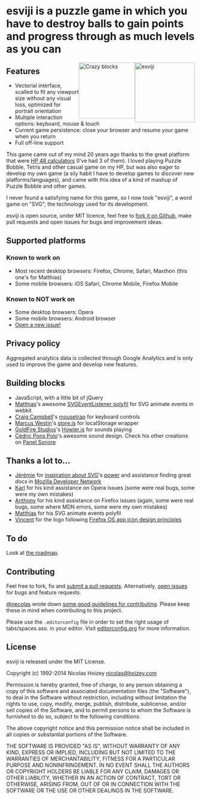 # esviji is a puzzle game in which you have to destroy balls to gain points and progress through as much levels as you can

<img src="https://raw.githubusercontent.com/nhoizey/esviji/master/raw-sources/images/_sources/logo-esviji.png" alt="esviji" width="160" height="160" style="float: right" />

<img src="https://raw.githubusercontent.com/nhoizey/esviji/master/raw-sources/images/screenshots/04-unbreakable-blocks.png" alt="Crazy blocks" width="150" style="float: right;" />

## Features

- Vectorial interface, scalled to fit any viewport size without any visual loss, optimized for portrait orientation
- Multiple interaction options: keyboard, mouse & touch
- Current game persistence: close your browser and resume your game when you return
- Full off-line support

This game came out of my mind 20 years ago thanks to the great platform that were [HP 48 calculators](http://en.wikipedia.org/wiki/HP-48_series) (I've had 3 of them). I loved playing Puzzle Bobble, Tetris and other casual game on my HP, but was also eager to develop my own game (a sily habit I have to develop games to discover new platforms/languages), and came with this idea of a kind of mashup of Puzzle Bobble and other games.

I never found a satisfying name for this game, so I now took "esviji", a word game on "SVG", the technology used for its development.

esviji is open source, under MIT licence, feel free to <a href="https://github.com/nhoizey/esviji">fork it on Github</a>, make pull requests and open issues for bugs and improvement ideas.


## Supported platforms

### Known to work on

- Most recent desktop browsers: Firefox, Chrome, Safari, Maxthon (this one's for Matthias)
- Some mobile browsers: iOS Safari, Chrome Mobile, Firefox Mobile

### Known to NOT work on

- Some desktop browsers: Opera
- Some mobile browsers: Android browser
- [Open a new issue!](https://github.com/nhoizey/esviji/issues/new)

## Privacy policy

Aggregated analytics data is collected through Google Analytics and is only used to improve the game and develop new features.

## Building blocks

- JavaScript, with a little bit of jQuery
- [Matthias](http://twitter.com/madsgraphics)'s awesome [SVGEventListener polyfil](https://github.com/madsgraphics/SVGEventListener) for SVG animate events in webkit
- [Craig Campbell](http://craig.is/)'s [mousetrap](http://craig.is/killing/mice) for keyboard controls
- [Marcus Westin](http://twitter.com/marcuswestin)'s [store.js](https://github.com/marcuswestin/store.js) for localStorage wrapper
- [GoldFire Studios](https://twitter.com/GoldFireStudios)'s [Howler.js](https://github.com/goldfire/howler.js) for sounds playing
- [Cédric Pons Polo](https://twitter.com/cedricponspolo)'s awesome sound design. Check his other creations on [Panel Sonore](http://www.panel-sonore.com/)

## Thanks a lot to…

- [Jérémie](http://twitter.com/JeremiePat) for [inspiration about SVG](http://jeremie.patonnier.net/tag/SVG)'s [power](http://jeremie.patonnier.net/experiences/parisweb2011/animation.svg) and assistance finding great docs in [Mozilla Developer Network](https://developer.mozilla.org/en-US/docs/SVG)
- [Karl](http://twitter.com/karlpro) for his kind assistance on Opera issues (some were real bugs, some were my own mistakes)
- [Anthony](http://twitter.com/rik24d) for his kind assistance on Firefox issues (again, some were real bugs, some where MDN errors, some were my own mistakes)
- [Matthias](http://twitter.com/madsgraphics) for his SVG animate events polyfil
- [Vincent](http://twitter.com/htmlzg) for the logo following [Firefox OS app icon design principles](http://www.mozilla.org/en-US/styleguide/products/firefoxos/icons/)

## To do

Look at [the roadmap](https://github.com/nhoizey/esviji/issues/milestones?direction=asc&page=1&sort=completeness).

## Contributing

Feel free to fork, fix and [submit a pull requests](https://github.com/nhoizey/esviji/issues). Alternatively, [open issues](https://github.com/nhoizey/esviji/issues/new) for bugs and feature requests.

[@necolas](https://github.com/necolas) wrote down [some good guidelines for contributing](https://github.com/necolas/issue-guidelines). Please keep these in mind when contributing to this project.

Please use the ```.editorconfig``` file in order to set the right usage of tabs/spaces aso. in your editor. Visit [editorconfig.org](http://editorconfig.org/) for more information.

## License

esviji is released under the MIT License.

Copyright (c) 1992-2014 Nicolas Hoizey <nicolas@hoizey.com>

Permission is hereby granted, free of charge, to any person obtaining a copy of this software and associated documentation files (the "Software"), to deal in the Software without restriction, including without limitation the rights to use, copy, modify, merge, publish, distribute, sublicense, and/or sell copies of the Software, and to permit persons to whom the Software is furnished to do so, subject to the following conditions:

The above copyright notice and this permission notice shall be included in all copies or substantial portions of the Software.

THE SOFTWARE IS PROVIDED "AS IS", WITHOUT WARRANTY OF ANY KIND, EXPRESS OR IMPLIED, INCLUDING BUT NOT LIMITED TO THE WARRANTIES OF MERCHANTABILITY, FITNESS FOR A PARTICULAR PURPOSE AND NONINFRINGEMENT. IN NO EVENT SHALL THE AUTHORS OR COPYRIGHT HOLDERS BE LIABLE FOR ANY CLAIM, DAMAGES OR OTHER LIABILITY, WHETHER IN AN ACTION OF CONTRACT, TORT OR OTHERWISE, ARISING FROM, OUT OF OR IN CONNECTION WITH THE SOFTWARE OR THE USE OR OTHER DEALINGS IN THE SOFTWARE.

